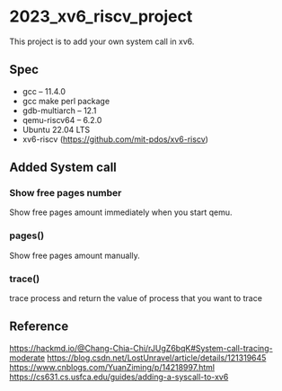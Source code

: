 # 2023_xv6_riscv_project
This project is to add your own system call in xv6.

## Spec
- gcc – 11.4.0
- gcc make perl package
- gdb-multiarch – 12.1
- qemu-riscv64 – 6.2.0
- Ubuntu 22.04 LTS
- xv6-riscv (https://github.com/mit-pdos/xv6-riscv)

## Added System call
### Show free pages number 
Show free pages amount immediately when you start qemu.

### pages()
Show free pages amount manually.

### trace()
trace process and return the value of process that you want to trace

## Reference
https://hackmd.io/@Chang-Chia-Chi/rJUgZ6bqK#System-call-tracing-moderate
https://blog.csdn.net/LostUnravel/article/details/121319645
https://www.cnblogs.com/YuanZiming/p/14218997.html
https://cs631.cs.usfca.edu/guides/adding-a-syscall-to-xv6
